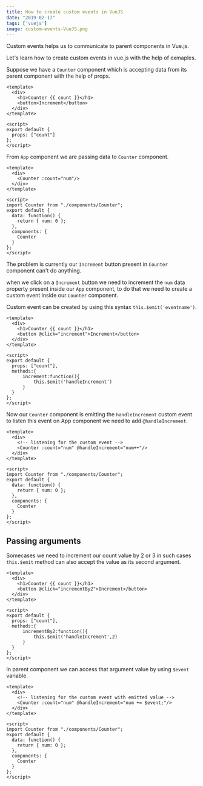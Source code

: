 ```yaml
---
title: How to create custom events in VueJS
date: "2019-02-17"
tags: ['vuejs']
image: custom-events-VueJS.png
---
```



Custom events helps us to communicate to parent components in Vue.js.

Let's learn how to create custom events in vue.js with the help of exmaples.

Suppose we have a `Counter` component which is accepting data from its parent component with the help of props.

```html:title=Counter.vue
<template>
  <div>
    <h1>Counter {{ count }}</h1>
    <button>Increment</button>
  </div>
</template>

<script>
export default {
  props: ["count"]
};
</script>
```
From `App` component we are passing data to `Counter` component.

```html{3}:title=App.vue
<template>
  <div>
    <Counter :count="num"/>
  </div>
</template>

<script>
import Counter from "./components/Counter";
export default {
  data: function() {
    return { num: 0 };
  },
  components: {
    Counter
  }
};
</script>
```

The problem is currently our `Increment` button present in `Counter` component can't do anything.

when we click on a `Increment` button we need to increment the `num` data property present inside our `App` component, to do that we need to create a custom event inside our `Counter` component.

Custom event can be created by using this syntax `this.$emit('eventname')`.

```html{13}:title=Counter.vue
<template>
  <div>
    <h1>Counter {{ count }}</h1>
    <button @click="increment">Increment</button>
  </div>
</template>

<script>
export default {
  props: ["count"],
  methods:{
      increment:function(){
          this.$emit('handleIncrement')
      }
  }
};
</script>
```

Now our `Counter` component is emitting the `handleIncrement` custom event to listen this event on App component we need to add `@handleIncrement`.

```html{3-4}:title=App.vue
<template>
  <div>
    <!-- listening for the custom event -->
    <Counter :count="num" @handleIncrement="num++"/>
  </div>
</template>

<script>
import Counter from "./components/Counter";
export default {
  data: function() {
    return { num: 0 };
  },
  components: {
    Counter
  }
};
</script>
```

## Passing arguments

Somecases we need to increment our count value by 2 or 3 in such cases `this.$emit` method can also accept the value as its second argument.

```html{13}:title=Counter.vue
<template>
  <div>
    <h1>Counter {{ count }}</h1>
    <button @click="incrementBy2">Increment</button>
  </div>
</template>

<script>
export default {
  props: ["count"],
  methods:{
      incrementBy2:function(){
          this.$emit('handleIncrement',2)
      }
  }
};
</script>
```

In parent component we can access that argument value by using `$event` variable.


```html{3-4}:title=App.vue
<template>
  <div>
    <!-- listening for the custom event with emitted value -->
    <Counter :count="num" @handleIncrement="num += $event;"/>
  </div>
</template>

<script>
import Counter from "./components/Counter";
export default {
  data: function() {
    return { num: 0 };
  },
  components: {
    Counter
  }
};
</script>
```